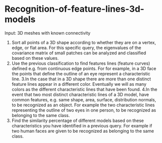 # Recognition-of-feature-lines-3d-models
Input: 3D meshes with known connectivity
1. Sort all points of a 3D shape according to whether they are on a vertex, edge, or flat area.
For this specific query, the eigenvalues of the covariance matrix of small patches can be analyzed and classified based on these values.
2. Use the previous classification to find features
lines (feature curves) defined e.g. from continuous edge points. For
for example, in a 3D face the points that define the outline of an eye
represent a characteristic line.
3.In the case that in a 3D shape there are more than one distinct
feature lines appear in a different color. Eventually we will
as many colors as the different characteristic lines that have been found.
4.In the event that two most distinct characteristic lines of a 3D
model, have common features, e.g. same shape, area, surface, distribution
normals, to be recognized as an object. For example the two
characteristic lines representing the outline of two eyes in one
person, to be recognized as belonging to the same class.
5. Find the similarity percentage of different models based on these
characteristics you have identified in a previous query. For example if
two human faces are given to be recognized as belonging to the same class.
